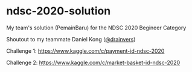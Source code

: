 # ndsc-2020-solution
My team's solution (PemainBaru) for the NDSC 2020 Begineer Category

Shoutout to my teammate Daniel Kong ([@drainvers](https://github.com/drainvers))

Challenge 1:
https://www.kaggle.com/c/payment-id-ndsc-2020

Challenge 2:
https://www.kaggle.com/c/market-basket-id-ndsc-2020
